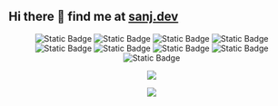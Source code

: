 ## Hi there 👋 find me at [sanj.dev](sanj.dev/gh)

<!--
**sanj2sanj/sanj2sanj** is a ✨ _special_ ✨ repository because its `README.md` (this file) appears on your GitHub profile.

Here are some ideas to get you started:

- 🔭 I’m currently working on ...
- 🌱 I’m currently learning ...
- 👯 I’m looking to collaborate on ...
- 🤔 I’m looking for help with ...
- 💬 Ask me about ...
- 📫 How to reach me: ...
- 😄 Pronouns: ...
- ⚡ Fun fact: ...
-->

<div align="center">

![Static Badge](https://img.shields.io/badge/Java-black?logo=java)
![Static Badge](https://img.shields.io/badge/Python-black?logo=python)
![Static Badge](https://img.shields.io/badge/Rust-black?logo=rust)
![Static Badge](https://img.shields.io/badge/GoogleCloudPlatform-black?logo=gcp)
![Static Badge](https://img.shields.io/badge/Polars-black?logo=polars)
![Static Badge](https://img.shields.io/badge/DuckDb-black?logo=DuckDb)
![Static Badge](https://img.shields.io/badge/PostgreSQL-black?logo=postgresql)
![Static Badge](https://img.shields.io/badge/Docker-black?logo=docker)
![Static Badge](https://img.shields.io/badge/Linux-black?logo=linux)

![](https://github-readme-streak-stats.herokuapp.com/?user=sanj2sanj&theme=dark&hide_border=false)

![](https://github-readme-stats.vercel.app/api/top-langs/?username=sanj2sanj&theme=dark&hide_border=false&include_all_commits=true&count_private=true&layout=compact)

</div>
